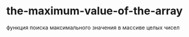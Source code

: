 # the-maximum-value-of-the-array
функция поиска максимального значения в массиве целых чисел


<meta charset="utf-8">
<script>
var arr = [700,30,40,10,1,8,300,102,1,400];

//
function arrlen(arrin){
    var result = 0;
    for(var i = 0; i < arrin.length; i++)
        if (arrin[i] != undefined)
          result++;
    return result;
}
//
function maxout(arrin,arrln)
{
  var max=0;
  for (var i = 0; i < arrln; i++)
    {
      if(arr[i]>max){max=arr[i];}  
    }
  return max;
}

alert(maxout(arr,arrlen(arr)));
</script>
